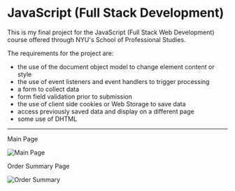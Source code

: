 # JavaScript (Full Stack Development)

This is my final project for the JavaScript (Full Stack Web Development) course offered through NYU's School of Professional Studies.

The requirements for the project are:
- the use of the document object model to change element content or style
- the use of event listeners and event handlers to trigger processing
- a form to collect data
- form field validation prior to submission
- the use of client side cookies or Web Storage to save data
- access previously saved data and display on a different page
- some use of DHTML
---
Main Page

![Main Page](https://i.ibb.co/1TKQRHq/main.png)

Order Summary Page

![Order Summary](https://i.ibb.co/DMkmSPF/order-Summary.png)
